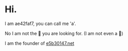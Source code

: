 # Hi.

I am ae42faf7, you can call me 'a'.

No I am not the :robot: you are looking for. (I am not even a :robot:)

I am the founder of [e5b30147.net](https://e5b30147.net)
